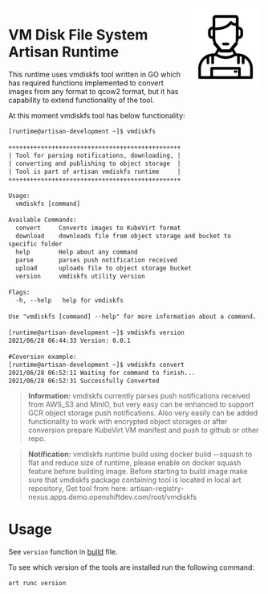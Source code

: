 <img src="https://github.com/gatblau/artisan/raw/master/artisan.png" width="150" align="right"/>

# VM Disk File System Artisan Runtime

This runtime uses vmdiskfs tool written in GO which has required functions implemented to convert images from any format
to qcow2 format, but it has capability to extend functionality of the tool.

At this moment vmdiskfs tool has below functionality:
```shell
[runtime@artisan-development ~]$ vmdiskfs

++++++++++++++++++++++++++++++++++++++++++++++++
| Tool for parsing notifications, downloading, |
| converting and publishing to object storage  |
| Tool is part of artisan vmdiskfs runtime     |
++++++++++++++++++++++++++++++++++++++++++++++++

Usage:
  vmdiskfs [command]

Available Commands:
  convert     Converts images to KubeVirt format
  download    downloads file from object storage and bucket to specific folder
  help        Help about any command
  parse       parses push notification received
  upload      uploads file to object storage bucket
  version     vmdiskfs utility version

Flags:
  -h, --help   help for vmdiskfs

Use "vmdiskfs [command] --help" for more information about a command.

[runtime@artisan-development ~]$ vmdiskfs version
2021/06/28 06:44:33 Version: 0.0.1

#Coversion example:
[runtime@artisan-development ~]$ vmdiskfs convert
2021/06/28 06:52:11 Waiting for command to finish...
2021/06/28 06:52:31 Successfully Converted
```
><b>Information:</b> vmdiskfs currently parses push notifications received from AWS_S3 and MinIO, but very easy can be enhanced
 to support GCR object storage push notifications. Also very easily can be added functionality to work with encrypted object
 storages or after conversion prepare KubeVirt VM manifest and push to github or other repo.

><b>Notification:</b> vmdiskfs runtime build using docker build --squash to flat and reduce size of runtime, please enable on docker
 squash feature before building image. Before starting to build image make sure that vmdiskfs package containing tool is located in
 local art repository, Get tool from here: artisan-registry-nexus.apps.demo.openshiftdev.com/root/vmdiskfs

# Usage

See `version` function in [build](build.yaml) file.

To see which version of the tools are installed run the following command:

```sh
art runc version
```
